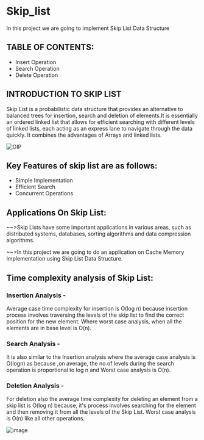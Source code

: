 # Skip_list
<P>In this project we are going to implement Skip List Data Structure</P>

<h2>TABLE OF CONTENTS:</h2>
<ul>
  <li>Insert Operation</li>
  <li>Search Operation</li>
  <li>Delete Operation</li>
</ul>



<h2>INTRODUCTION TO SKIP LIST</h2>
<p>Skip List is a probabilistic data structure that provides an alternative to balanced trees for insertion, search and deletion of elements.It is essentially an ordered linked list that allows for efficient searching with different levels of linked lists, each acting as an express lane to navigate through the data quickly.
It combines the advantages of Arrays and linked lists.</p>

![OIP](https://github.com/CybersecurityDSA/skip_list/assets/167642797/1abf7b55-0966-4d74-aab8-dfedc2556d17)

<h2>Key Features of skip list are as follows:</h2>


<ul>
  <li>Simple Implementation</li>
  <li>Efficient Search</li>
  <li>Concurrent Operations</li>
</ul>


<h2>Applications On Skip List: </h2>
<p>~~>Skip Lists have some important applications in various areas, such as distributed systems, databases, sorting algorithms
  and data compression algorithms.</p>
<p>~~>In this project we are going to do an application on Cache Memory Implementation using Skip List Data Structure.</p>

  <h2>Time complexity analysis of Skip List: </h2>
<h3>Insertion Analysis -</h3>
<p>Average case time complexity for insertion is O(log n) because insertion process involves traversing the levels of the skip list to find the correct position for the new element. Where worst case analysis, when all the elements are in base level is O(n).</p>

<h3>Search Analysis -</h3>
<p>It is also similar to the Insertion analysis where the average case analysis is O(logn) as because ,on average, the no.of levels during the search operation is proportional to log n and Worst case analysis is O(n).</p>

<h3>Deletion Analysis -</h3>
<p>For deletion also the average time complexity for deleting an element from a skip list is O(log n) because, it's process involves searching for the element and then removing it from all the levels of the Skip List. Worst case analysis is O(n) like all other operations.</p>

![image](https://github.com/CybersecurityDSA/skip_list/assets/167642797/6dbc61f7-7699-4474-971f-5312986063ad)
